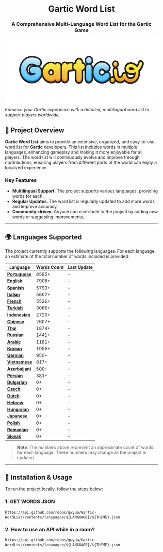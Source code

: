 <h1 align="center">Gartic Word List</h1>
<h3 align="center">A Comprehensive Multi-Language Word List for the Gartic Game</h3>
<p align="center">
  <img height="210" src="./images/logo.png" alt="Project Logo">
</p>

_Enhance your Gartic experience with a detailed, multilingual word list to support players worldwide._

## 📌 **Project Overview**  

**Gartic Word List** aims to provide an extensive, organized, and easy-to-use word list for **Gartic** developers. This list includes words in multiple languages, enhancing gameplay and making it more enjoyable for all players. The word list will continuously evolve and improve through contributions, ensuring players from different parts of the world can enjoy a localized experience.

### Key Features
- **Multilingual Support**: The project supports various languages, providing words for each.
- **Regular Updates**: The word list is regularly updated to add more words and improve accuracy.
- **Community-driven**: Anyone can contribute to the project by adding new words or suggesting improvements.

---

## 🌍 **Languages Supported**

The project currently supports the following languages. For each language, an estimate of the total number of words included is provided:


| Language      | Words Count | Last Update    |
|---------------|-------------|----------------|
| **[Portuguese](https://github.com/Qwyua/Gartic-WordList/tree/main/languages/Portuguese)**| 8585+          | -              |
| **[English](https://github.com/Qwyua/Gartic-WordList/tree/main/languages/English)**    | 7908+         | -              |
| **[Spanish](https://github.com/Qwyua/Gartic-WordList/tree/main/languages/Spanish)**   | 5793+          | -              |
| **[Italian](https://github.com/Qwyua/Gartic-WordList/tree/main/languages/Italian)**   | 5607+          | -              |
| **[French](https://github.com/Qwyua/Gartic-WordList/tree/main/languages/French)**    | 5526+          | -              |
| **[Turkish](https://github.com/Qwyua/Gartic-WordList/tree/main/languages/Turkish)**   | 3066+          | -              |
| **[Indonesian](https://github.com/Qwyua/Gartic-WordList/tree/main/languages/Indonesian)**| 2720+          | -              |
| **[Chinese](https://github.com/Qwyua/Gartic-WordList/tree/main/languages/Chinese)**   | 2607+          | -              |
| **[Thai](https://github.com/Qwyua/Gartic-WordList/tree/main/languages/Thai)**      | 1874+          | -              |
| **[Russian](https://github.com/Qwyua/Gartic-WordList/tree/main/languages/Russian)**   | 1441+          | -              |
| **[Arabic](https://github.com/Qwyua/Gartic-WordList/tree/main/languages/Arabic)**    | 1181+          | -              |
| **[Korean](https://github.com/Qwyua/Gartic-WordList/tree/main/languages/Korean)**    | 1055+          | -              |
| **[German](https://github.com/Qwyua/Gartic-WordList/tree/main/languages/German)**    | 950+          | -              |
| **[Vietnamese](https://github.com/Qwyua/Gartic-WordList/tree/main/languages/Vietnamese)**| 817+          | -              |
| **[Azerbaijani](https://github.com/Qwyua/Gartic-WordList/tree/main/languages/Azerbaijani)**| 500+         | -              |
| **[Persian](https://github.com/Qwyua/Gartic-WordList/tree/main/languages/Persian)**   | 381+          | -              |
| **[Bulgarian](https://github.com/Qwyua/Gartic-WordList/tree/main/languages/Bulgarian)** | 0+          | -              |
| **[Czech](https://github.com/Qwyua/Gartic-WordList/tree/main/languages/Czech)**     | 0+          | -              |
| **[Dutch](https://github.com/Qwyua/Gartic-WordList/tree/main/languages/Dutch)**     | 0+          | -              |
| **[Hebrew](https://github.com/Qwyua/Gartic-WordList/tree/main/languages/Hebrew)**    | 0+          | -              |
| **[Hungarian](https://github.com/Qwyua/Gartic-WordList/tree/main/languages/Hungarian)** | 0+          | -              |
| **[Japanese](https://github.com/Qwyua/Gartic-WordList/tree/main/languages/Japanese)**  | 0+          | -              |
| **[Polish](https://github.com/Qwyua/Gartic-WordList/tree/main/languages/Polish)**    | 0+          | -              |
| **[Romanian](https://github.com/Qwyua/Gartic-WordList/tree/main/languages/Romanian)**  | 0+          | -              |
| **[Slovak](https://github.com/Qwyua/Gartic-WordList/tree/main/languages/Slovak)**    | 0+          | -              |




> **Note**: The numbers above represent an approximate count of words for each language. These numbers may change as the project is updated.

---

## 🚀 **Installation & Usage**

To run the project locally, follow the steps below:

### 1. **GET WORDS JSON**
```api
https://api.github.com/repos/qwyua/Gartic-WordList/contents/languages/${LANGUAGE}/${THEME}.json
```

### 2. **How to use an API while in a room?**
```api
https://api.github.com/repos/qwyua/Gartic-WordList/contents/languages/${LANGUAGE}/${THEME}.json
```

